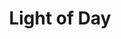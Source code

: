 ---
layout: product
product_id: 7028040564798
id: 7028040564798
title: Light of Day
body_html: >-
  <p>Taken in New York City in the spring of 2022.</p>

  <p>Just after a doors-off helicopter trip at sunset with a coworker, a flock of seagulls took off into the sky creating this picture perfect moment.<br></p>

  <p> </p>
vendor: Connell McCarthy
product_type: Posters, Prints, & Visual Artwork
created_at: 2022-07-22T10:38:43-04:00
handle: light-of-day
updated_at: 2022-11-23T19:58:45-05:00
published_at: 2022-07-22T10:42:48-04:00
template_suffix: ""
status: active
published_scope: global
tags: batch-06, sunset
admin_graphql_api_id: gid://shopify/Product/7028040564798
variants:
  - product_id: 7028040564798
    id: 39813068357694
    title: 8x10" / Full Colour
    price: "35.00"
    sku: CM-PP-B6-08-XXS-FC
    position: 1
    inventory_policy: continue
    compare_at_price: null
    fulfillment_service: manual
    inventory_management: shopify
    option1: 8x10"
    option2: Full Colour
    option3: null
    created_at: 2022-07-22T10:38:43-04:00
    updated_at: 2022-07-22T10:42:18-04:00
    taxable: true
    barcode: null
    grams: 208
    image_id: 29499642904638
    weight: 0.208
    weight_unit: kg
    inventory_item_id: 41908872740926
    inventory_quantity: 100
    old_inventory_quantity: 100
    requires_shipping: true
    admin_graphql_api_id: gid://shopify/ProductVariant/39813068357694
  - product_id: 7028040564798
    id: 39813068390462
    title: 8x10" / Black & White
    price: "35.00"
    sku: CM-PP-B6-08-XXS-FC
    position: 2
    inventory_policy: continue
    compare_at_price: null
    fulfillment_service: manual
    inventory_management: shopify
    option1: 8x10"
    option2: Black & White
    option3: null
    created_at: 2022-07-22T10:38:43-04:00
    updated_at: 2022-07-22T10:42:18-04:00
    taxable: true
    barcode: null
    grams: 208
    image_id: 29499642937406
    weight: 0.208
    weight_unit: kg
    inventory_item_id: 41908872773694
    inventory_quantity: 100
    old_inventory_quantity: 100
    requires_shipping: true
    admin_graphql_api_id: gid://shopify/ProductVariant/39813068390462
  - product_id: 7028040564798
    id: 39813068423230
    title: 8.5x11" / Full Colour
    price: "35.00"
    sku: CM-PP-B6-08-XS-FC
    position: 3
    inventory_policy: continue
    compare_at_price: null
    fulfillment_service: manual
    inventory_management: shopify
    option1: 8.5x11"
    option2: Full Colour
    option3: null
    created_at: 2022-07-22T10:38:43-04:00
    updated_at: 2022-07-22T10:42:18-04:00
    taxable: true
    barcode: null
    grams: 208
    image_id: 29499642904638
    weight: 0.208
    weight_unit: kg
    inventory_item_id: 41908872806462
    inventory_quantity: 100
    old_inventory_quantity: 100
    requires_shipping: true
    admin_graphql_api_id: gid://shopify/ProductVariant/39813068423230
  - product_id: 7028040564798
    id: 39813068455998
    title: 8.5x11" / Black & White
    price: "35.00"
    sku: CM-PP-B6-08-XS-BW
    position: 4
    inventory_policy: continue
    compare_at_price: null
    fulfillment_service: manual
    inventory_management: shopify
    option1: 8.5x11"
    option2: Black & White
    option3: null
    created_at: 2022-07-22T10:38:43-04:00
    updated_at: 2022-07-22T10:42:18-04:00
    taxable: true
    barcode: null
    grams: 208
    image_id: 29499642937406
    weight: 0.208
    weight_unit: kg
    inventory_item_id: 41908872839230
    inventory_quantity: 100
    old_inventory_quantity: 100
    requires_shipping: true
    admin_graphql_api_id: gid://shopify/ProductVariant/39813068455998
  - product_id: 7028040564798
    id: 39813068488766
    title: 13x19" / Full Colour
    price: "40.00"
    sku: CM-PP-B6-08-S-FC
    position: 5
    inventory_policy: continue
    compare_at_price: null
    fulfillment_service: manual
    inventory_management: shopify
    option1: 13x19"
    option2: Full Colour
    option3: null
    created_at: 2022-07-22T10:38:43-04:00
    updated_at: 2022-07-22T10:42:18-04:00
    taxable: true
    barcode: null
    grams: 208
    image_id: 29499642904638
    weight: 0.208
    weight_unit: kg
    inventory_item_id: 41908872871998
    inventory_quantity: 100
    old_inventory_quantity: 100
    requires_shipping: true
    admin_graphql_api_id: gid://shopify/ProductVariant/39813068488766
  - product_id: 7028040564798
    id: 39813068521534
    title: 13x19" / Black & White
    price: "40.00"
    sku: CM-PP-B6-08-S-BW
    position: 6
    inventory_policy: continue
    compare_at_price: null
    fulfillment_service: manual
    inventory_management: shopify
    option1: 13x19"
    option2: Black & White
    option3: null
    created_at: 2022-07-22T10:38:43-04:00
    updated_at: 2022-07-22T10:42:18-04:00
    taxable: true
    barcode: null
    grams: 208
    image_id: 29499642937406
    weight: 0.208
    weight_unit: kg
    inventory_item_id: 41908872904766
    inventory_quantity: 100
    old_inventory_quantity: 100
    requires_shipping: true
    admin_graphql_api_id: gid://shopify/ProductVariant/39813068521534
  - product_id: 7028040564798
    id: 39813068554302
    title: 16x20" / Full Colour
    price: "50.00"
    sku: CM-PP-B6-08-M-FC
    position: 7
    inventory_policy: continue
    compare_at_price: null
    fulfillment_service: manual
    inventory_management: shopify
    option1: 16x20"
    option2: Full Colour
    option3: null
    created_at: 2022-07-22T10:38:43-04:00
    updated_at: 2022-07-22T10:42:18-04:00
    taxable: true
    barcode: null
    grams: 208
    image_id: 29499642904638
    weight: 0.208
    weight_unit: kg
    inventory_item_id: 41908872937534
    inventory_quantity: 100
    old_inventory_quantity: 100
    requires_shipping: true
    admin_graphql_api_id: gid://shopify/ProductVariant/39813068554302
  - product_id: 7028040564798
    id: 39813068587070
    title: 16x20" / Black & White
    price: "50.00"
    sku: CM-PP-B6-08-M-BW
    position: 8
    inventory_policy: continue
    compare_at_price: null
    fulfillment_service: manual
    inventory_management: shopify
    option1: 16x20"
    option2: Black & White
    option3: null
    created_at: 2022-07-22T10:38:43-04:00
    updated_at: 2022-07-22T10:42:18-04:00
    taxable: true
    barcode: null
    grams: 208
    image_id: 29499642937406
    weight: 0.208
    weight_unit: kg
    inventory_item_id: 41908872970302
    inventory_quantity: 100
    old_inventory_quantity: 100
    requires_shipping: true
    admin_graphql_api_id: gid://shopify/ProductVariant/39813068587070
  - product_id: 7028040564798
    id: 39813068619838
    title: 20x24" / Full Colour
    price: "60.00"
    sku: CM-PP-B6-08-L-FC
    position: 9
    inventory_policy: continue
    compare_at_price: null
    fulfillment_service: manual
    inventory_management: shopify
    option1: 20x24"
    option2: Full Colour
    option3: null
    created_at: 2022-07-22T10:38:43-04:00
    updated_at: 2022-07-22T10:42:18-04:00
    taxable: true
    barcode: null
    grams: 208
    image_id: 29499642904638
    weight: 0.208
    weight_unit: kg
    inventory_item_id: 41908873003070
    inventory_quantity: 100
    old_inventory_quantity: 100
    requires_shipping: true
    admin_graphql_api_id: gid://shopify/ProductVariant/39813068619838
  - product_id: 7028040564798
    id: 39813068652606
    title: 20x24" / Black & White
    price: "60.00"
    sku: CM-PP-B6-08-L-BW
    position: 10
    inventory_policy: continue
    compare_at_price: null
    fulfillment_service: manual
    inventory_management: shopify
    option1: 20x24"
    option2: Black & White
    option3: null
    created_at: 2022-07-22T10:38:43-04:00
    updated_at: 2022-07-22T10:42:18-04:00
    taxable: true
    barcode: null
    grams: 208
    image_id: 29499642937406
    weight: 0.208
    weight_unit: kg
    inventory_item_id: 41908873035838
    inventory_quantity: 100
    old_inventory_quantity: 100
    requires_shipping: true
    admin_graphql_api_id: gid://shopify/ProductVariant/39813068652606
  - product_id: 7028040564798
    id: 39813068685374
    title: 20x30" / Full Colour
    price: "70.00"
    sku: CM-PP-B6-08-XL-FC
    position: 11
    inventory_policy: continue
    compare_at_price: null
    fulfillment_service: manual
    inventory_management: shopify
    option1: 20x30"
    option2: Full Colour
    option3: null
    created_at: 2022-07-22T10:38:43-04:00
    updated_at: 2022-07-22T10:42:18-04:00
    taxable: true
    barcode: null
    grams: 208
    image_id: 29499642904638
    weight: 0.208
    weight_unit: kg
    inventory_item_id: 41908873068606
    inventory_quantity: 100
    old_inventory_quantity: 100
    requires_shipping: true
    admin_graphql_api_id: gid://shopify/ProductVariant/39813068685374
  - product_id: 7028040564798
    id: 39813068718142
    title: 20x30" / Black & White
    price: "70.00"
    sku: CM-PP-B6-08-XL-BW
    position: 12
    inventory_policy: continue
    compare_at_price: null
    fulfillment_service: manual
    inventory_management: shopify
    option1: 20x30"
    option2: Black & White
    option3: null
    created_at: 2022-07-22T10:38:43-04:00
    updated_at: 2022-07-22T10:42:18-04:00
    taxable: true
    barcode: null
    grams: 208
    image_id: 29499642937406
    weight: 0.208
    weight_unit: kg
    inventory_item_id: 41908873101374
    inventory_quantity: 100
    old_inventory_quantity: 100
    requires_shipping: true
    admin_graphql_api_id: gid://shopify/ProductVariant/39813068718142
  - product_id: 7028040564798
    id: 39813068750910
    title: 24x36" / Full Colour
    price: "90.00"
    sku: CM-PP-B6-08-XXL-FC
    position: 13
    inventory_policy: continue
    compare_at_price: null
    fulfillment_service: manual
    inventory_management: shopify
    option1: 24x36"
    option2: Full Colour
    option3: null
    created_at: 2022-07-22T10:38:43-04:00
    updated_at: 2022-07-22T10:42:18-04:00
    taxable: true
    barcode: null
    grams: 208
    image_id: 29499642904638
    weight: 0.208
    weight_unit: kg
    inventory_item_id: 41908873134142
    inventory_quantity: 100
    old_inventory_quantity: 100
    requires_shipping: true
    admin_graphql_api_id: gid://shopify/ProductVariant/39813068750910
  - product_id: 7028040564798
    id: 39813068783678
    title: 24x36" / Black & White
    price: "90.00"
    sku: CM-PP-B6-08-XXL-BW
    position: 14
    inventory_policy: continue
    compare_at_price: null
    fulfillment_service: manual
    inventory_management: shopify
    option1: 24x36"
    option2: Black & White
    option3: null
    created_at: 2022-07-22T10:38:43-04:00
    updated_at: 2022-07-22T10:42:18-04:00
    taxable: true
    barcode: null
    grams: 208
    image_id: 29499642937406
    weight: 0.208
    weight_unit: kg
    inventory_item_id: 41908873166910
    inventory_quantity: 100
    old_inventory_quantity: 100
    requires_shipping: true
    admin_graphql_api_id: gid://shopify/ProductVariant/39813068783678
  - product_id: 7028040564798
    id: 39813068816446
    title: 30x40" / Full Colour
    price: "100.00"
    sku: CM-PP-B6-08-XXXL-FC
    position: 15
    inventory_policy: continue
    compare_at_price: null
    fulfillment_service: manual
    inventory_management: shopify
    option1: 30x40"
    option2: Full Colour
    option3: null
    created_at: 2022-07-22T10:38:43-04:00
    updated_at: 2022-07-22T10:42:18-04:00
    taxable: true
    barcode: null
    grams: 208
    image_id: 29499642904638
    weight: 0.208
    weight_unit: kg
    inventory_item_id: 41908873199678
    inventory_quantity: 100
    old_inventory_quantity: 100
    requires_shipping: true
    admin_graphql_api_id: gid://shopify/ProductVariant/39813068816446
  - product_id: 7028040564798
    id: 39813068849214
    title: 30x40" / Black & White
    price: "100.00"
    sku: CM-PP-B6-08-XXXL-BW
    position: 16
    inventory_policy: continue
    compare_at_price: null
    fulfillment_service: manual
    inventory_management: shopify
    option1: 30x40"
    option2: Black & White
    option3: null
    created_at: 2022-07-22T10:38:44-04:00
    updated_at: 2022-07-22T10:42:18-04:00
    taxable: true
    barcode: null
    grams: 208
    image_id: 29499642937406
    weight: 0.208
    weight_unit: kg
    inventory_item_id: 41908873232446
    inventory_quantity: 100
    old_inventory_quantity: 100
    requires_shipping: true
    admin_graphql_api_id: gid://shopify/ProductVariant/39813068849214
options:
  - product_id: 7028040564798
    id: 9035182145598
    name: Size
    position: 1
    values:
      - 8x10"
      - 8.5x11"
      - 13x19"
      - 16x20"
      - 20x24"
      - 20x30"
      - 24x36"
      - 30x40"
  - product_id: 7028040564798
    id: 9035182178366
    name: Color
    position: 2
    values:
      - Full Colour
      - Black & White
images:
  - product_id: 7028040564798
    id: 29499642904638
    position: 1
    created_at: 2022-07-22T10:38:56-04:00
    updated_at: 2022-07-22T10:39:00-04:00
    alt: null
    width: 1000
    height: 1500
    src: https://cdn.shopify.com/s/files/1/1624/2355/products/light-of-day-colour.jpg?v=1658500740
    variant_ids:
      - 39813068357694
      - 39813068423230
      - 39813068488766
      - 39813068554302
      - 39813068619838
      - 39813068685374
      - 39813068750910
      - 39813068816446
    admin_graphql_api_id: gid://shopify/ProductImage/29499642904638
  - product_id: 7028040564798
    id: 29499642937406
    position: 2
    created_at: 2022-07-22T10:38:56-04:00
    updated_at: 2022-07-22T10:39:00-04:00
    alt: null
    width: 1000
    height: 1500
    src: https://cdn.shopify.com/s/files/1/1624/2355/products/light-of-day-bw.jpg?v=1658500740
    variant_ids:
      - 39813068390462
      - 39813068455998
      - 39813068521534
      - 39813068587070
      - 39813068652606
      - 39813068718142
      - 39813068783678
      - 39813068849214
    admin_graphql_api_id: gid://shopify/ProductImage/29499642937406
  - product_id: 7028040564798
    id: 29499643068478
    position: 3
    created_at: 2022-07-22T10:38:57-04:00
    updated_at: 2022-07-22T10:38:57-04:00
    alt: null
    width: 2000
    height: 1800
    src: https://cdn.shopify.com/s/files/1/1624/2355/products/PAR_02_0001_d11404ac-cc5f-495b-8081-97b49764f2ab.png?v=1658500737
    variant_ids: []
    admin_graphql_api_id: gid://shopify/ProductImage/29499643068478
  - product_id: 7028040564798
    id: 29846606184510
    position: 4
    created_at: 2022-11-23T19:58:45-05:00
    updated_at: 2022-11-23T19:58:45-05:00
    alt: null
    width: 2204
    height: 1470
    src: https://cdn.shopify.com/s/files/1/1624/2355/products/LightofDay_Colour.jpg?v=1669251525
    variant_ids: []
    admin_graphql_api_id: gid://shopify/ProductImage/29846606184510
image:
  product_id: 7028040564798
  id: 29499642904638
  position: 1
  created_at: 2022-07-22T10:38:56-04:00
  updated_at: 2022-07-22T10:39:00-04:00
  alt: null
  width: 1000
  height: 1500
  src: https://cdn.shopify.com/s/files/1/1624/2355/products/light-of-day-colour.jpg?v=1658500740
  variant_ids:
    - 39813068357694
    - 39813068423230
    - 39813068488766
    - 39813068554302
    - 39813068619838
    - 39813068685374
    - 39813068750910
    - 39813068816446
  admin_graphql_api_id: gid://shopify/ProductImage/29499642904638

---